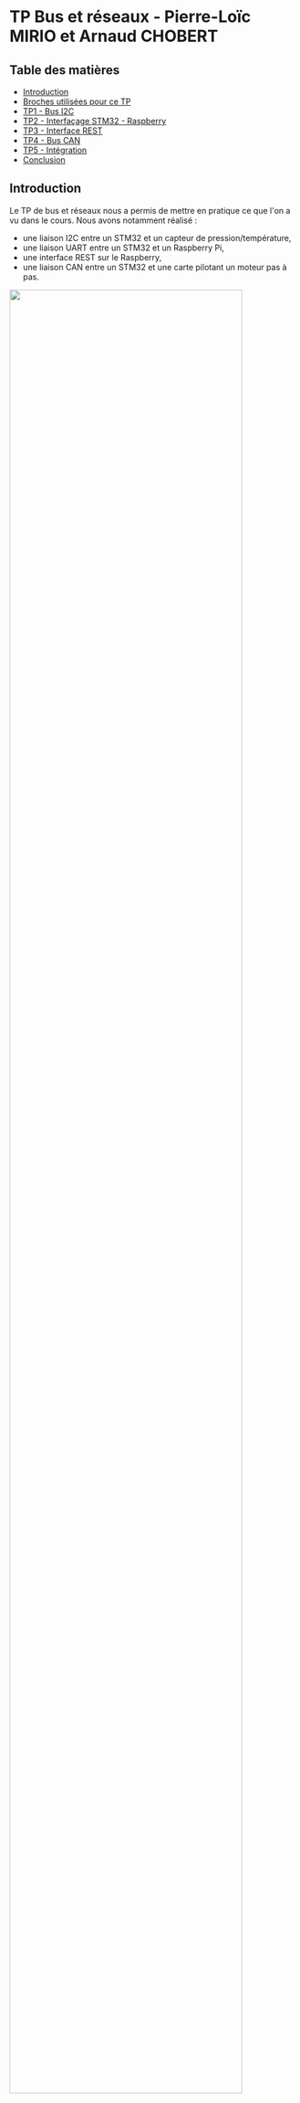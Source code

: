 # TP Bus et réseaux - Pierre-Loïc MIRIO et Arnaud CHOBERT

## Table des matières

- [Introduction](#introduction)
- [Broches utilisées pour ce TP](#broches-utilisées-pour-ce-tp)
- [TP1 - Bus I2C](#tp1---bus-i2c)
- [TP2 - Interfaçage STM32 - Raspberry](#tp2---interfaçage-stm32---raspberry)
- [TP3 - Interface REST](#tp3---interface-rest)
- [TP4 - Bus CAN](#tp4---bus-can)
- [TP5 - Intégration](#tp5---intégration)
- [Conclusion](#conclusion)

## Introduction

Le TP de bus et réseaux nous a permis de mettre en pratique ce que l'on a vu dans le cours. Nous avons notamment réalisé :
- une liaison I2C entre un STM32 et un capteur de pression/température,
- une liaison UART entre un STM32 et un Raspberry Pi,
- une interface REST sur le Raspberry,
- une liaison CAN entre un STM32 et une carte pilotant un moteur pas à pas.

<img src="https://zupimages.net/up/21/46/owm7.png" width="90%" height="90%">

## Broches utilisées pour ce TP

### Broches utilisées par la NUCLEO-L476RG:<br/>

<img src="https://zupimages.net/up/21/46/7cju.png" width="75%" height="75%">

Il ne faut pas oublier d'ajouter un fil de masse entre la carte NUCLEO et la Raspberry Pi.

### Broches utilisées par le Raspberry Pi:<br/>

<img src="https://zupimages.net/up/21/46/aj6k.png" width="75%" height="75%">

Les broches utilisées sont les GPIOs 14 et 15. Elles correspondent à l'UART0.

## TP1 - Bus I2C

Cette première partie est consacrée à l'interfaçage d'un STM32 avec un capteur de pression/température et un accéléromètre. Ces deux composants partagent le même bus I2C et le STM32 joue le rôle de Master du bus. Pour cette partie le code a été développé en langage C en utilisant la bibliothèque HAL.<br/>
Lors du TP, nous avons uniquement développé une bibliothèque pour le capteur de pression/température BMP280.

Notre projet STM32CubeIDE utilise pour le TP1 la configuration suivante :
- Fréquence d'horloge de 80MHz qui est la fréquence maximale de notre microcontrôleur,
- Génération des fichiers d'initialisation des périphériques active,
- Périphérique I2C3 activé avec la configuration par défaut à 100kHz (les capteurs permettent aussi le 400kHz) __(SCL sur PC0 et SDA sur PC1)__,
- Périphérique UART2 activé à 115200 Bits/s avec interruption (pour avoir un retour d'informations).

### Bibliothèque pour le BMP280 :

Cette bibliothèque est composée de deux fichiers : BMP280.c et BMP280.h
Le premier est le code source contenant toutes les fonctions nécessaires à la communication I2C et au traitement des données. Le second est le fichier d'en-tête contenant l'adresse I2C du capteur, les adresses des registres et les prototypes des fonctions.

__1. Identification du BMP280__

  ```c
 /*	@brief	Récupération de l'identifiant du capteur
 *	@retval Identifiant du capteur
 */
uint8_t BMP280_GetID() {
	uint8_t reg = (uint8_t)REG_ID;	// Registre du BMP280 contenant l'ID du capteur
	uint8_t id;

	if(HAL_OK == HAL_I2C_Master_Transmit(&hi2c3, BMP280_ADDR, &reg, I2C_MEMADD_SIZE_8BIT, HAL_MAX_DELAY)){
		if(HAL_OK == HAL_I2C_Master_Receive(&hi2c3, BMP280_ADDR, &id, I2C_MEMADD_SIZE_8BIT, HAL_MAX_DELAY));
	}

	return id;
}
  ```

Les adresses des registres ont été écrites avec des macros (*#define*) dans le fichier d'en-tête. Pour les passer aux fonctions HAL, nous avons d'abord initialisé des variables avec leur valeur (avec la variable *reg* dans l'exemple ci-dessus).

__2. Configuration du BMP280__

 ```c
 /*	@brief	Configuration du capteur
 *	@retval Nouvelle configuration dU le capteur pour vérification
 */
uint8_t BMP280_SetConfig() {
	uint8_t reg = (uint8_t)REG_CTRL_MEAS;
	uint8_t ctrl_meas_config = 0b01010111;
	uint8_t frame[2] = {reg, ctrl_meas_config};
	uint8_t ctrl_meas_read = 0;

	if(HAL_OK == HAL_I2C_Master_Transmit(&hi2c3, BMP280_ADDR, frame, I2C_MEMADD_SIZE_16BIT, HAL_MAX_DELAY)){
		if(HAL_OK == HAL_I2C_Master_Transmit(&hi2c3, BMP280_ADDR, &reg, I2C_MEMADD_SIZE_8BIT, HAL_MAX_DELAY))
			if(HAL_OK == HAL_I2C_Master_Receive(&hi2c3, BMP280_ADDR, &ctrl_meas_read, I2C_MEMADD_SIZE_8BIT, HAL_MAX_DELAY));
	}

	return ctrl_meas_read;
}
  ```

Pour configurer le capteur, il faut transmettre deux octets. Le premier octet contient l'adresse du registre à modifier et le second ce que l'on souhaite écrire à cette adresse. Pour cela, nous avons créé un tableau avec le type *uint8_t* contenant ces deux informations et nous l'avons passé en paramètre de la fonction HAL.<br/>

Nous avons aussi ajouté une requête de la configuration du capteur après la reconfiguration pour que l'utilisateur de la bibliothèque puisse vérifier si la fonction a bien fonctionné. La configuration reçue est en retour de cette fonction.

__3. Récupération de l'étalonnage__

 ```c
 /*	@brief	Récupération de l'étalonnage du capteur
 *	@retval 0
 */
uint8_t BMP280_GetCalibration(uint8_t* calib){
	uint8_t reg = (uint8_t)REG_CALIBT1;
	for(int i=0; i<26; i++)
		//printf("calib_array[%d]\t= %d\r\n",i,calib_array[i]);

		if(HAL_OK == HAL_I2C_Master_Transmit(&hi2c3, BMP280_ADDR, &reg, I2C_MEMADD_SIZE_8BIT, HAL_MAX_DELAY)){
			if(HAL_OK == HAL_I2C_Master_Receive(&hi2c3, BMP280_ADDR, calib, 26, HAL_MAX_DELAY)){
				//for(int i=0; i<26; i++) printf("calib_array[%d]\t= %d\r\n",i,calib_array[i]);
			}
		}

	return 0;
}
  ```
  
Cette fonction permet de récupérer les données d'étalonnage du capteur qui sont spécifiques à chaque capteur et réalisées par le fabricant. Ces données sont utiles pour le calcul de la température et de la pression.<br/>
Cette fonction permet de récupérer les 26 octets de l'étalonnage. Elle n'est utile que pour l'exercice, nous verrons en dessous que nous feront plutôt des requêtes sur les quelques octets qui nous intéressent.
  
__4. Récupération des données et calcul de la température__

 ```c
/*	@brief	Récupération de la température compensée
 *	@retval Température compensée
 */
float BMP280_GetTemperature(){
	// Récupération de la temperature brute dans les registres du BMP280
	uint8_t reg = (uint8_t)REG_TEMP_MSB;
	uint8_t tempArray[3] = {0};
	if(HAL_OK == HAL_I2C_Master_Transmit(&hi2c3, BMP280_ADDR, &reg, 1, HAL_MAX_DELAY)){
		if(HAL_OK == HAL_I2C_Master_Receive(&hi2c3, BMP280_ADDR, tempArray, 3, HAL_MAX_DELAY));
	}

	// Mise en ordre des registres
	uint32_t rawTemp = tempArray[0] << 12 | tempArray[1] << 4 | tempArray[2] >> 4;

	// Récupération de la calibration dans les registres du BMP280
	reg = (uint8_t)REG_CALIBT1;
	uint8_t calibArray[6] = {0};
	if(HAL_OK == HAL_I2C_Master_Transmit(&hi2c3, BMP280_ADDR, &reg, 1, HAL_MAX_DELAY)){
		if(HAL_OK == HAL_I2C_Master_Receive(&hi2c3, BMP280_ADDR, calibArray, 6, HAL_MAX_DELAY));
	}

	return (float)BMP280_CompensateT(calibArray, rawTemp)/100;
}
  ```

Cette fonction est découpée en quatre parties. La première est la récupération des données brutes du capteur sur trois octets. La seconde partie consiste à remettre en ordre les données en accord avec les indications de la datasheet du composant. La troisième partie est la récupération des 6 octets d'étalonnage nécessaires au calcul de la température compensée. L'ultime partie, au niveau du retour de la fonction, est l'appel de la formule permettant d'obtenir la température à partir des données brutes et de l'étalonnage du capteur. Vous pouvez retrouver ci-dessous la formule :

 ```c
 /*	@brief	Calcul de la température compensée
 * 	@param	Calibration de la mesure de température
 * 	@param	Température brute récupérée
 *	@retval Température compensée
 */
uint32_t BMP280_CompensateT(uint8_t *calib, uint32_t rawTemp) {
	uint32_t dig_T1 = calib[0] | calib[1]<<8;
	uint32_t dig_T2 = calib[2] | calib[3]<<8;
	uint32_t dig_T3	= calib[4] | calib[5]<<8;

	uint32_t var1 = ((((rawTemp >> 3) - (dig_T1 << 1)))
			* dig_T2) >> 11;
	uint32_t var2 = (((((rawTemp >> 4) - dig_T1)
			* ((rawTemp >> 4) - dig_T1)) >> 12)
			* dig_T3) >> 14;

	uint32_t t_fine = var1 + var2;
	return (t_fine * 5 + 128) >> 8;
}
  ```

La fonction permettant d'obtenir la pression fonctionne de la même manière, il n'est donc pas nécessaire de la décrire ici. Vous pouvez la retrouver dans les fichiers de cette bibliothèque.

## TP2 - Interfaçage STM32 - Raspberry

Cette seconde partie du TP consiste à mettre en place une liaison série entre le SMT32 et le Raspberry Pi. Nous avons développé un shell sur le STM32 fonctionnant avec cette liaison série. Ci-dessous nous présenterons les codes développés pour ces deux émetteurs/récepteurs.

### Shell sur STM32

Nous avons ajouté à la configuration de notre projet STM32CubeIDE le périphérique UART3 à 115200 Bit/s avec interruption __(RX sur PC11 et TX sur PC10)__.</br>
Cette bibliothèque est composée de deux fichiers : SHELL.c et SHELL.h

__1. Initialisation de la structure de configuration__

La structure de configuration de notre shell prend la forme suivante :

 ```c
 // Structure
typedef struct Shell_Struct{
	UART_HandleTypeDef* huart;
} Shell_Struct;
  ```

Cette structure est très simple puisqu'elle prend uniquement la référence du périphérique UART l'utilisant. Une première structure de configuration a été créé dans le fichier source SHELL.c et mise en *extern* dans le fichier d'en-tête.

 ```c
/*	@brief	Initialisation de notre shell
 * 	@param	Shell_Struct Structure contenant les paramètres de notre shell à initialiser
 * 	@param	UART_Handle UART utilisé par le shell
 *	@retval 0
 */
uint8_t Shell_Init(Shell_Struct* Shell, UART_HandleTypeDef* huart){
	Shell->huart = huart;

	// Démarrage de l'interruption sur l'UART
	HAL_UART_Receive_IT(Shell->huart, (uint8_t*)&charReceived, 1);

	// Transmission du prompt de notre shell
	HAL_UART_Transmit(Shell->huart, (uint8_t*)shellPrompt, sizeof(shellPrompt), HAL_MAX_DELAY);

	return 0;
}
  ```

Cette fonction Shell_Init(), appelée dans le *main* , permet d'initialiser la structure avec la référence à l'UART, d'initialiser l'interruption de cet UART et d'afficher le prompt de notre shell.

 ```
 <CHOBERT-MIRIO>
  ```

__2. Réception d'un caractère et traitement de la chaîne__

Lorsqu'un caractère arrive sur le port série une interruption se déclenche et dirige l'exécution du programme vers l'adresse pointée par le vecteur d'interruption. On utilise une fonction *Callback* pour ajouter le traitement de cette interruption à notre fichier main.c.

 ```c
 void HAL_UART_RxCpltCallback(UART_HandleTypeDef* huart){

	if(huart->Instance == USART3){
		Shell_CharReceived(&Shell, charReceived);
		HAL_UART_Receive_IT(&huart3, (uint8_t*)&charReceived, 1);

		// Visualisation de la trame provenant de la Raspberry
		HAL_UART_Transmit(&huart2, (uint8_t*)&charReceived, 1, HAL_MAX_DELAY);
	}
}
  ```

Le caractère reçu est ajouté à la chaîne de caractère en cours et l'interruption est relancée. On transmet aussi ce qui a été reçu sur la liaison série du PC (*UART2*) pour vérifier la transmission.

 ```c
/*	@brief	Traitement du dernier caractère reçu
 * 	@param	Shell_Struct Structure contenant les paramètres de notre shell
 * 	@param	charReceived Caractère à traiter
 *	@retval 0
 */
uint8_t Shell_CharReceived(Shell_Struct* Shell, char charReceived){
	// Vérification fin de chaîne
	if(charReceived !='\r' && indexSh<32){
		// Transmission du caractère reçu
		HAL_UART_Transmit(Shell->huart, (uint8_t*)&charReceived, 1, HAL_MAX_DELAY);
		// Ajout du caractère dans la chaîne
		charArray[indexSh] = charReceived;
		indexSh++;
	}
	else{
		// Recherche et exécution de la commabde reçue
		Shell_FetchExecute(Shell, charArray);
		// Réinitialisation de la chaîne de caractères
		memset(charArray, 0, sizeof (charArray));
		indexSh=0;
		// Transmission du prompt de notre shell
		HAL_UART_Transmit(Shell->huart, (uint8_t*)shellPrompt, sizeof(shellPrompt), HAL_MAX_DELAY);
	}

	return 0;
}
 ```
  
Chaque caractère reçu est ajouté à la chaîne de caractères et retransmis pour l'afficher sur la console de l'utilisateur. Lorsque le caractère est un retour chariot ou que la chaîne de caractères est pleine, la commande est recherchée parmi celles configurées et la fonction correspondante est exécutée.

 ```c
/*	@brief	Recherche et exécution de la commande
 * 	@param	Shell_Struct Structure de configuration du shell
 * 	@param	cmd Chaîne de caractères contenant la commande de l'utilisateur
 *	@retval 0
 */
uint8_t Shell_FetchExecute(Shell_Struct* Shell, char* cmd){

	// Recherche de la commande parmi celles configurées
	uint8_t cmdSelected = -1;
	for (uint8_t j = 0; ShellCmd[j]; j++){
		if(!strcmp(cmd, ShellCmd[j])) cmdSelected = j;
	}

	char buffer[32] = ""; // Buffer utilisé par toutes les commandes ci-dessous
	switch(cmdSelected){
	case 0:
		// GET_T
		sprintf(buffer, "\r\nT=+%.2f_C\r\n",(float)BMP280_GetTemperature());
		HAL_UART_Transmit(Shell->huart,(uint8_t*)buffer, sizeof(buffer), HAL_MAX_DELAY);
		break;
		
	...

	default:
		HAL_UART_Transmit(Shell->huart,(uint8_t*)cmdNotRecognized, sizeof(cmdNotRecognized), HAL_MAX_DELAY);
		break;
	}

	return 0;
}
 ```

La fonction ci-dessus compare la chaîne reçue avec celles ajoutées dans un tableau de chaînes de caractères. Elle obtient un indice de ce tableau si une commande a été reconnu. Grâce à un *switch()* on peut sélectionner la fonction à exécuter ou transmettre un message d'erreur dans le cas ou la commande n'est pas reconnue.</br></br>
La bibliothèque pourrait être améliorée en ajoutant les variables du shell (la chaîne de caractères par exemple) dans la structure de configuration. Cela permettrait de rendre la bibliothèque totalement indépendante et d'être utilisable par plusieurs liaisons séries en simultané.
 
### UART avec Python sur Raspberry Pi

Pour communiquer en UART depuis la Raspberry Pi, nous avons utilisé la bibliothèque Python serial. Le baud rate de cette liason série doit être le même de celui de la STM32, nous avons choisi de communiquer en 115 200 baud. <br/>

Ensuite nous implémentons le protocole ci-dessous pour communiquer avec le STM32 :

<img src="https://zupimages.net/up/21/46/k3am.png" width="50%" height="50%">


 ```c
import serial

ser = serial.Serial('/dev/ttyAMA0',115200)

input = input()

if input == 'GET_T':
        ser.write(b"GET_T\r")
if input == 'GET_P':
        ser.write(b'GET_P')
if input == 'SET_K':
        val = input()
        ser.write(b'SET_K='+val)
if input == 'GET_K':
        ser.write(b'GET_K')
if input == 'GET_A':
        ser.write(b'GET_A')

r = ser.read(50)
  ```
Nous avons testé les différentes commandes :

<img src="https://zupimages.net/up/21/46/wjh9.png" width="25%" height="25%">

## TP3 - Interface REST

Sur la Raspberry Pi 0, nous avons créé notre serveur web en important la bibliothèque Python flask.

Notre serveur doit être RESTful :
- réponse sous forme JSON
- faire la différence des méthodes HTTP

Il doit aussi savoir traiter les URL fausses en renvoyant une erreur 404.

### Méthode POST

 ```c
@app.route('/api/request/', methods=['GET', 'POST'])
@app.route('/api/request/<path>', methods=['GET','POST'])
def api_request(path=None):
    resp = {
            "method":   request.method,
            "url" :  request.url,
            "path" : path,
            "args": request.args,
            "headers": dict(request.headers),
    }
    if request.method == 'POST':
        resp["POST"] = {
                "data" : request.get_json(),
                }
    return jsonify(resp)
  ```

On cherche à obtenir une réponse qui remplit les champs args et data.</br>

Pour cela on utilise la commande suivante :


 ```c
curl -X POST -H 'Content-Type: application/json' http://192.168.88.214:5000/api/request/?name="Bob" -d '{"name": "Alice", "age":3}'
  ```

Nous avons obtenu :
 ```c
"args": "Bob"
"data": {"name": "Alice", "age":3}
  ```

### API CRUD

Nous avons implémenté l'API CRUD suivante :

<img src="https://zupimages.net/up/21/46/jlf1.png" width="50%" height="50%">

Nous avons testé l'API en envoyant des requêtes via la commande curl :

 ```c
curl -X PUT -H 'Content-Type: application/json' http://192.168.88.214:5000/api/welcome/2 -d '"word"'
  ```

Cette commande ajoute le mot word à la troisième position :

 ```c
wewordlcome
  ```

</br>

 ```c
 curl -X PATCH -H 'Content-Type: application/json' http://192.168.88.214:5000/api/welcome/2 -d '"w"'
  ```

Cette commade remplace la troisième lettre par un w :

 ```c
wewcome
  ```

## TP4 - Bus CAN

Le STM32L476 utilisé pour ces TP, intègre un contrôleur CAN. Pour transmettre sur un bus CAN il faut aussi utiliser un Tranceiver CAN qui est ici un TJA1050 monté sur un shield au format Arduino. L'objectif est ici de piloter un module moteur pas à pas par le bus CAN.<br/>

Nous avons ajouté à la configuration de notre projet STM32CubeIDE le périphérique CAN1 avec une vitesse de 500kbit/s comme conseillé dans le sujet  __(RX sur PB8 et TX sur PB9)__.<br/>

Nous avons créé une nouvelle bibliothèque pour le contrôle du moteur pas à pas. Cette dernière est composée de deux fichiers : STEPPER.c et STEPPER.h

__1. Initialisation de la structure de configuration__

Comme pour le shell présenté plus haut, nous avons défini notre propre structure de configuration qui prend la forme suivante :

 ```c
 // Structure
typedef struct Stepper_Struct{
	CAN_HandleTypeDef* hcan;
	float K; // Coefficient K
	float A; // Angle
} Stepper_Struct;
  ```

Cette structure contient la référence du contrôleur CAN du SMT32, le coefficient K de la commande du moteur et l'angle A étant l'angle courant.

 ```c
/*	@brief	Initialisation de la structure
 *  @param	Stepper_Struct Structure de configuration du stepper à initialiser
 *	@retval	0
 */
uint8_t Stepper_Init(Stepper_Struct* Stepper, CAN_HandleTypeDef* hcan) {
	Stepper->hcan = hcan;
	Stepper->K = 100;
	Stepper->A = 0;

	// Activation du contrôleur CAN
	if(HAL_OK != HAL_CAN_Start(Stepper->hcan)){
		while(1);
	}
	return 0;
}
  ```
  
La fonction Stepper_Init() initialise la structure et active le contrôleur CAN.
  
__2. Transmettre un ordre de rotation en angle__

Afin de transmettre un ordre de rotation, nous avons créé la fonction Stepper_SetAngle() que voici :

 ```c
/*	@brief	Envoyer un ordre de rotation en angle au moteur pas à pas
 *  @param	Structure Stepper_Struct
 *  @param	angle Angle à réaliser
 *  @param	sign Sens de rotation
 *	@retval 0
 */
uint8_t Stepper_SetAngle(Stepper_Struct* Stepper, uint8_t angle, uint8_t sign) {
	// Initialisation de la structure du header
	CAN_TxHeaderTypeDef CanHeader;
	CanHeader.StdId = 0x61;						// Angle (0x61)
	CanHeader.ExtId = 0;						// Pas utilisé ici
	CanHeader.IDE = CAN_ID_STD;					// Trame standard
	CanHeader.RTR = CAN_RTR_DATA;				// Trame contenant des données
	CanHeader.DLC = 2;							// Trame contenant 2 octets
	CanHeader.TransmitGlobalTime = DISABLE;		// Pas de mesure du temps de réponse

	// Données à transmettre
	uint8_t trameCAN[2] = {angle,sign};

	// Envoi de le trame
	if(HAL_OK != HAL_CAN_AddTxMessage(&hcan1, &CanHeader, trameCAN, TxMailbox)){
		return 1;
	}

	return 0;
}
  ```
  
Cette fonction prend en paramètres la structure de configuration, l'angle de rotation et le sens de rotation. La fonction commence par créer l'en-tête de la trame avec les éléments suivants :
- StdId : Message ID dans le mode standard. Ici 0x61 pour la commande en angle (cf. documentation du module moteur pas à pas).
- ExtId : Message ID dans le mode étendu. Ici à 0 puisque nous utilisons le mode standard.
- IDE : Mode utilisé. Ici à CAN_ID_STD pour indiquer que nous utilisons le mode standard.
- RTR : Type utilisé. Ici à CAN_RTR_DATA puisque nous souhaitons transmettre des données en plus du message ID.
- DLC : Taille des données à transmettre. Ici à 2 pour transmettre deux octets.
- TransmitGlobal : Mesure de temps de réponse du bus CAN. Ici à DISABLE puisque nous ne l'utilisons pas.

La fonction construit un tableau avec les données à transmettre comprenant l'angle et le sens de rotation en suivant les indications de la documentation du module. La trame peut ensuite être envoyée avec une des fonctions HAL.
  
## TP5 - Intégration

### Commande du moteur pas à pas en fonction du capteur de température avec le STM32

Dans la boucle infinie du programme nous avons écrit un petit bout de programme permettant de piloter le moteur en fonction des variations de la température mesurée. 

```c
uint8_t angle = 0, sign = 0;
float previousTemp = 0;

while (1)
{
	// Pilotage du moteur en fonction de la température
	float temp = BMP280_GetTemperature();
	angle = (temp - previousTemp) * Stepper.K; 	// Multiplication par le coefficient K
	previousTemp = temp;

	if(angle >= 0) 	sign = 0;
	else{
		sign = 1;
		angle*=-1;
	}
	Stepper_SetAngle(&Stepper, angle, sign);
	
	HAL_Delay(1000);
}
```

La commande en angle est calculée à partir de la multiplication du coefficient K avec la différence entre la nouvelle température mesurée et la température de la précédente exécution. Le sens de rotation est ensuite défini en fonction du résultat précédent et l'ordre est envoyé avec la fonction Stepper_SetAngle() vu au-dessus.

###API REST

Nous avons implémenté l'API suivante :

<img src="https://zupimages.net/up/21/46/pae5.png" width="50%" height="50%">

Nous l'avons testé avec le tableau de valeurs suivant :

```c
temp = [0,0,32,0]
```

Avec la commande curl, nous avons testé les différentes methodes HTTP :

- GET

<img src="https://zupimages.net/up/21/46/q4m5.png" width="75%" height="75%">

<img src="https://zupimages.net/up/21/46/qcl6.png" width="75%" height="75%">

- DELETE

<img src="https://zupimages.net/up/21/46/rb51.png" width="75%" height="75%">

<img src="https://zupimages.net/up/21/46/vimq.png" width="75%" height="75%">

- POST

<img src="https://zupimages.net/up/21/46/gsqo.png" width="75%" height="75%">

<img src="https://zupimages.net/up/21/46/frkm.png" width="75%" height="75%">

## Conclusion

L'objectif principal du TP a été rempli puisque nous avons mis en pratique les enseignements vus en cours.<br/>

Lors de ce TP nous avons réussi à:
- récupérer les données de température et pression du capteur BMP280,
- récupérer les données sur le Raspberry Pi par l'intermédiaire de notre shell,
- piloter le module moteur pas à pas avec le bus CAN,
- créer une API RESTful pour stocker les valeurs.
